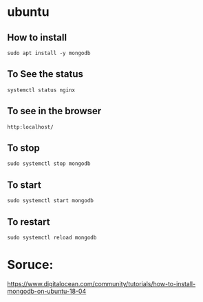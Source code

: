 # ubuntu

## How to install 
`sudo apt install -y mongodb`

## To See the status 
`systemctl status nginx`

## To see in the browser 
`http:localhost/`

## To stop 
`sudo systemctl stop mongodb`

## To start 
`sudo systemctl start mongodb`

## To restart 
`sudo systemctl reload mongodb`


# Soruce:
https://www.digitalocean.com/community/tutorials/how-to-install-mongodb-on-ubuntu-18-04
